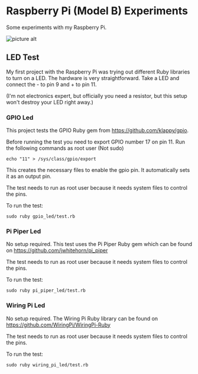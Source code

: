 # Raspberry Pi (Model B) Experiments #
Some experiments with my Raspberry Pi.

![picture alt](http://www.raspberrypi-spy.co.uk/wp-content/uploads/2012/09/Raspberry-Pi-GPIO-Layout-Revision-2.png) 

## LED Test ##
My first project with the Raspberry Pi was trying out different Ruby libraries to turn on a LED. The hardware is very straightforward.
Take a LED and connect the - to pin 9 and + to pin 11. 

(I'm not electronics expert, but officially you need a resistor, but this setup won't destroy your LED right away.)

### GPIO Led ###
This project tests the GPIO Ruby gem from https://github.com/klappy/gpio.

Before running the test you need to export GPIO number 17 on pin 11.
Run the following commands as root user (Not sudo)

~~~
echo "11" > /sys/class/gpio/export
~~~

This creates the necessary files to enable the gpio pin. It automatically sets it as an output pin.

The test needs to run as root user because it needs system files to control the pins.

To run the test:
~~~
sudo ruby gpio_led/test.rb
~~~

### Pi Piper Led ###
No setup required.
This test uses the Pi Piper Ruby gem which can be found on https://github.com/jwhitehorn/pi_piper

The test needs to run as root user because it needs system files to control the pins.

To run the test:
~~~
sudo ruby pi_piper_led/test.rb
~~~


### Wiring Pi Led ###
No setup required.
The Wiring Pi Ruby library can be found on https://github.com/WiringPi/WiringPi-Ruby

The test needs to run as root user because it needs system files to control the pins.

To run the test:
~~~
sudo ruby wiring_pi_led/test.rb
~~~
